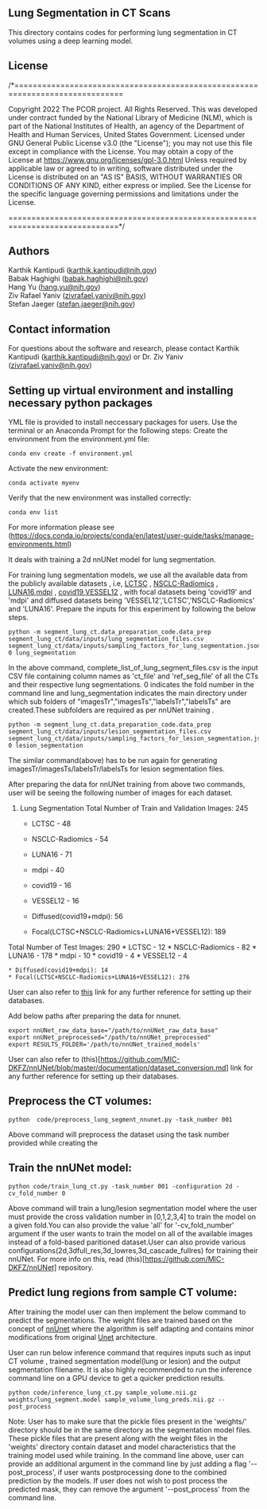 
## Lung Segmentation in CT Scans

This directory contains codes for performing lung segmentation in CT volumes using a deep learning model.

## License

/*==============================================================================

Copyright 2022 The PCOR project. All Rights Reserved.
This  was developed under contract funded by the National Library of Medicine (NLM),
which is part of the National Institutes of Health, an agency of the Department of Health and Human
Services, United States Government.
Licensed under GNU General Public License v3.0 (the "License");
you may not use this file except in compliance with the License.
You may obtain a copy of the License at
    https://www.gnu.org/licenses/gpl-3.0.html
Unless required by applicable law or agreed to in writing, software
distributed under the License is distributed on an "AS IS" BASIS,
WITHOUT WARRANTIES OR CONDITIONS OF ANY KIND, either express or implied.
See the License for the specific language governing permissions and
limitations under the License.

==============================================================================*/

## Authors

Karthik Kantipudi (karthik.kantipudi@nih.gov)<br/>
Babak Haghighi (babak.haghighi@nih.gov)<br/>
Hang Yu (hang.yu@nih.gov)<br/>
Ziv Rafael Yaniv (zivrafael.yaniv@nih.gov)<br/>
Stefan Jaeger (stefan.jaeger@nih.gov)<br/>

## Contact information

For questions about the software and research, please contact Karthik Kantipudi (karthik.kantipudi@nih.gov) or Dr. Ziv Yaniv (zivrafael.yaniv@nih.gov)


## Setting up virtual environment and installing necessary python packages

YML file is provided to install neccessary packages for users. Use the terminal or an Anaconda Prompt for the following steps:
Create the environment from the environment.yml file:
```
conda env create -f environment.yml
```

Activate the new environment:
```
conda activate myenv
```

Verify that the new environment was installed correctly:
```
conda env list
```

For more information please see (https://docs.conda.io/projects/conda/en/latest/user-guide/tasks/manage-environments.html)


It deals with training a 2d nnUNet model for lung segmentation.

For training lung segmentation models, we use all the available data from the publicly available datasets , i.e,
[LCTSC](https://wiki.cancerimagingarchive.net/display/Public/Lung+CT+Segmentation+Challenge+2017) ,
[NSCLC-Radiomics](https://wiki.cancerimagingarchive.net/display/Public/NSCLC-Radiomics) ,
[LUNA16](https://luna16.grand-challenge.org/),[mdpi](https://www.imagenglab.com/newsite/covid-19/) ,
[covid19](https://doi.org/10.5281/zenodo.3757476),[VESSEL12](https://vessel12.grand-challenge.org/Download/) , with
focal datasets being 'covid19' and 'mdpi' and diffused datasets being 'VESSEL12','LCTSC','NSCLC-Radiomics' and
'LUNA16'.
Prepare the inputs for this experiment by following the below steps.

```
python -m segment_lung_ct.data_preparation_code.data_prep segment_lung_ct/data/inputs/lung_segmentation_files.csv segment_lung_ct/data/inputs/sampling_factors_for_lung_segmentation.json 0 lung_segmentation
```

In the above command, complete_list_of_lung_segment_files.csv is the input CSV file containing column names as 'ct_file' and 'ref_seg_file' of all the CTs and their respective lung segmentations. 0 indicates the fold number in the command line and lung_segmentation indicates the main directory under which sub folders of "imagesTr","imagesTs","labelsTr","labelsTs" are created.These subfolders are required as per nnUNet training .

```
python -m segment_lung_ct.data_preparation_code.data_prep segment_lung_ct/data/inputs/lesion_segmentation_files.csv segment_lung_ct/data/inputs/sampling_factors_for_lesion_segmentation.json 0 lesion_segmentation
```

The similar command(above) has to be run again for generating imagesTr/imagesTs/labelsTr/labelsTs for lesion segmentation files.


After preparing the data for nnUNet training from above two commands, user will be seeing the following number of images for each dataset.

1. Lung Segmentation
Total Number of Train and Validation Images: 245
    * LCTSC - 48
    * NSCLC-Radiomics - 54
    * LUNA16 - 71
    * mdpi - 40
    * covid19 - 16
    * VESSEL12 - 16

    * Diffused(covid19+mdpi): 56
    * Focal(LCTSC+NSCLC-Radiomics+LUNA16+VESSEL12): 189

Total Number of Test Images: 290
    * LCTSC - 12
    * NSCLC-Radiomics - 82
    * LUNA16 - 178
    * mdpi - 10
    * covid19 - 4
    * VESSEL12 - 4

    * Diffused(covid19+mdpi): 14
    * Focal(LCTSC+NSCLC-Radiomics+LUNA16+VESSEL12): 276


User can also refer to [this](https://github.com/MIC-DKFZ/nnUNet/blob/master/documentation/dataset_conversion.md) link for any further reference for setting up their databases.

Add below paths after preparing the data for nnunet.

```
export nnUNet_raw_data_base="/path/to/nnUNet_raw_data_base"
export nnUNet_preprocessed="/path/to/nnUNet_preprocessed"
export RESULTS_FOLDER='/path/to/nnUNet_trained_models'
```

User can also refer to (this)[https://github.com/MIC-DKFZ/nnUNet/blob/master/documentation/dataset_conversion.md] link for any further reference for setting up their databases.

## Preprocess the CT volumes:
```
python  code/preprocess_lung_segment_nnunet.py -task_number 001
```
Above command will preprocess the dataset using the task number provided while creating the

## Train the nnUNet model:
```
python code/train_lung_ct.py -task_number 001 -configuration 2d -cv_fold_number 0
```
Above command will train a lung/lesion segmentation model where the user must provide the cross validation number in [0,1,2,3,4] to train the model on a given fold.You can also provide the value 'all' for '-cv_fold_number' argument if the user wants to train the model on all of the available images instead of a fold-based paritioned dataset.User can also provide various configurations(2d,3dfull_res,3d_lowres,3d_cascade_fullres) for training their nnUNet.
For more info on this, read (this)[https://github.com/MIC-DKFZ/nnUNet] repository.

## Predict lung regions from sample CT volume:
After training the model user can then implement the below command to predict the segmentations.
The weight files are trained based on the concept of [nnUnet](https://arxiv.org/pdf/1809.10486.pdf) where the algorithm is  self adapting and contains minor modifications from original [Unet](https://arxiv.org/abs/1505.04597) architecture.

User can run below inference command that requires inputs such as input CT volume , trained segmentation model(lung or lesion) and the output segmentation filename. It is also highly recommended to run the inference command line on a GPU device to get a quicker prediction results.
```
python code/inference_lung_ct.py sample_volume.nii.gz  weights/lung_segment.model sample_volume_lung_preds.nii.gz --post_process
```

Note: User has to make sure that the pickle files present in the 'weights/' directory should be in the same directory as the segmentation model files. These pickle files that are present along with the weight files in the 'weights' directory contain dataset and model characteristics  that the  training model used while training.
In the command line above, user can provide an additional argument in the command line by just adding a flag '--post_process', if user wants postprocessing done to the combined prediction by the models. If user does not wish to post process the predicted mask, they can remove the argument '--post_process' from the command line.
